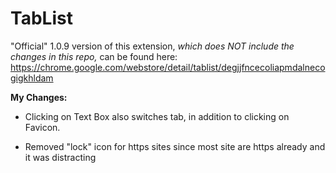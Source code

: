 # TabList

"Official" 1.0.9 version of this extension, *which does NOT include the changes in this repo,* can be found here: https://chrome.google.com/webstore/detail/tablist/degjjfncecoliapmdalnecogigkhldam


**My Changes:**

- Clicking on Text Box also switches tab, in addition to clicking on Favicon.

- Removed "lock" icon for https sites since most site are https already and it was distracting
